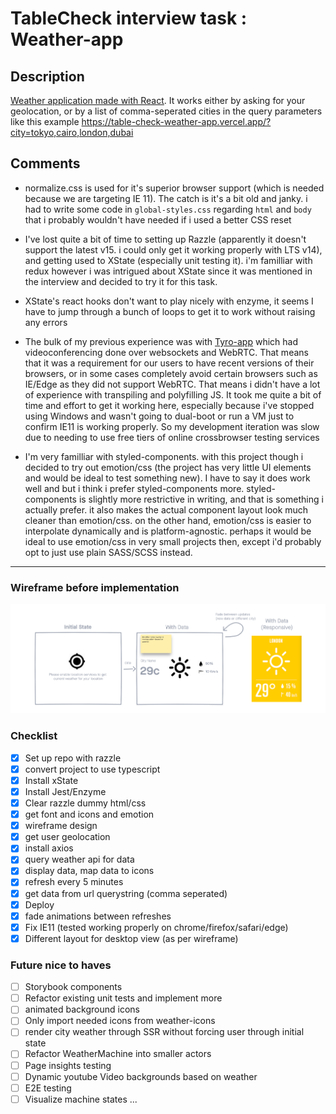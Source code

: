 # TableCheck interview task : Weather-app

## Description

[Weather application made with React](https://table-check-weather-app.vercel.app/). It works either by asking for your geolocation, or by a list of comma-seperated cities in the query parameters like this example https://table-check-weather-app.vercel.app/?city=tokyo,cairo,london,dubai

## Comments

- normalize.css is used for it's superior browser support (which is needed because we are targeting IE 11). The catch is it's a bit old and janky. i had to write some code in `global-styles.css` regarding `html` and `body` that i probably wouldn't have needed if i used a better CSS reset

- I've lost quite a bit of time to setting up Razzle (apparently it doesn't support the latest v15. i could only get it working properly with LTS v14), and getting used to XState (especially unit testing it). i'm familliar with redux however i was intrigued about XState since it was mentioned in the interview and decided to try it for this task.

- XState's react hooks don't want to play nicely with enzyme, it seems I have to jump through a bunch of loops to get it to work without raising any errors

- The bulk of my previous experience was with [Tyro-app](https://tyro-app.com) which had videoconferencing done over websockets and WebRTC. That means that it was a requirement for our users to have recent versions of their browsers, or in some cases completely avoid certain browsers such as IE/Edge as they did not support WebRTC. That means i didn't have a lot of experience with transpiling and polyfilling JS. It took me quite a bit of time and effort to get it working here, especially because i've stopped using Windows and wasn't going to dual-boot or run a VM just to confirm IE11 is working properly. So my development iteration was slow due to needing to use free tiers of online crossbrowser testing services

- I'm very familliar with styled-components. with this project though i decided to try out emotion/css (the project has very little UI elements and would be ideal to test something new). I have to say it does work well and but i think i prefer styled-components more. styled-components is slightly more restrictive in writing, and that is something i actually prefer. it also makes the actual component layout look much cleaner than emotion/css. on the other hand, emotion/css is easier to interpolate dynamically and is platform-agnostic. perhaps it would be ideal to use emotion/css in very small projects then, except i'd probably opt to just use plain SASS/SCSS instead.

---

### Wireframe before implementation
![Wireframe](wireframe.png)
### Checklist

- [x] Set up repo with razzle
- [x] convert project to use typescript
- [x] Install xState
- [x] Install Jest/Enzyme
- [x] Clear razzle dummy html/css
- [x] get font and icons and emotion
- [x] wireframe design
- [x] get user geolocation
- [x] install axios
- [x] query weather api for data
- [x] display data, map data to icons
- [x] refresh every 5 minutes
- [x] get data from url querystring (comma seperated)
- [x] Deploy
- [x] fade animations between refreshes
- [x] Fix IE11 (tested working properly on chrome/firefox/safari/edge)
- [x] Different layout for desktop view (as per wireframe)

### Future nice to haves
- [ ] Storybook components
- [ ] Refactor existing unit tests and implement more
- [ ] animated background icons
- [ ] Only import needed icons from weather-icons
- [ ] render city weather through SSR without forcing user through initial state
- [ ] Refactor WeatherMachine into smaller actors
- [ ] Page insights testing
- [ ] Dynamic youtube Video backgrounds based on weather
- [ ] E2E testing
- [ ] Visualize machine states
...